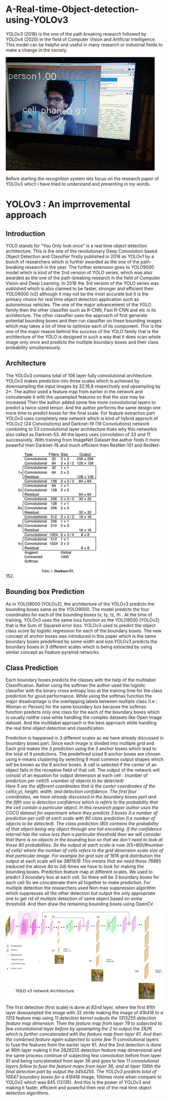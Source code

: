 # A-Real-time-Object-detection-using-YOLOv3
YOLOv3 (2018) is the one of the path breaking research followed by YOLOv4 (2020) in the field of Computer Vision and Artificial Intelligence. This model can be helpful and useful in many research or industrial fields to make a change in the society.

![alt text](https://raw.githubusercontent.com/BharatDadwaria/A-Real-time-Object-recongnition-using-YOLOv3/master/result.jpeg)

Before starting the recognition system lets focus on the research paper of YOLOv3 which i have tried to understand and presenting in my words.

# YOLOv3 : An imprrovemental approach

## Introduction 
YOLO stands for “You Only look once” is a real time object detection architecture. This is the one of the revolutionary Deep Convolution based Object Detection and Classifier firstly published in 2016 as YOLOv1 by a bunch of researchers which is further awarded as the one of the path-breaking research in the year. The further extension goes to YOLO9000 model which is kind of the 2nd version of YOLO series, which was also awarded as the one of the path-breaking research in the field of Computer Vision and Deep Learning. In 2018 the 3rd version of the YOLO series was published which is also claimed to be faster, stronger and efficient then YOLO9000 (v2) although it may not  be the most accurate but it is the primary choice for real time object detection application such as autonomous vehicles. The one of the major advancement of the YOLO family then the other classifier such as R-CNN, Fast R-CNN and etc is its architecture. The other classifier uses the approach of first generate potential bounding boxes and then run classifier on these bounding images which may takes a lot of time to optimize each of its component. This is the one of the major reason behind the success of the YOLO family that is the architecture of the YOLO is designed in such a way that it does scan whole image only once and predicts the multiple boundary boxes and their class probability simultaneously.



## Architecture 
The YOLOv3 contains total of 106 layer fully convolutional architecture. YOLOv3 makes prediction into three scales which is achieved by downsampling the input images by 32,16,8 respectively and upsampling by 2*. The author used a feature map from earlier in the network and concatenate it with the upsampled features so that the size may be increased Then the author added some few more convolutional layers to predict a twice sized tensor. And the author performs the same design one more time to predict boxes  for the final scale. For feature extraction part YOLOv3 uses completely new network which is kind of hybrid approch of YOLOv2 (24 Convolutions) and Darknet-19 (19 Convolutions) network combining to 53 convolutional layer architecture thats why this networkis also called as Darknet-53. All the layers uses convolution of 3*3 and 1*1 successively. With training from ImageNet Dataset the author finds it more powerful then Darknet-19 and much efficient then ResNet-101 and ResNet-152.
![alt text](https://raw.githubusercontent.com/BharatDadwaria/A-Real-time-Object-recongnition-using-YOLOv3/master/YOLOv3%20Architecture3.png)

## Bounding box Prediction
As in YOLO9000 (YOLOv2), the architecture of the YOLOv3  predicts the bounding boxes same as the YOLO9000. The model predicts the four coordinates for each of the bounding boxes tx, ty, tz, th . At the time of training, YOLOv3 uses the same loss function as the YOLO9000 (YOLOv2) that is the Sum of Squared error loss. YOLOv3 used to predict the object class score by logistic regression for each of the boundary boxes. The new concept of anchor boxes was introduced in this paper which is the same boundary boxes predefined by some width and size.YOLOv3 predicts the boundary boxes in 3 different scales which is being extracted by using similar concept as Feature pyramid networks. 

## Class Prediction 
Each boundary boxes predicts the classes with the help of the multilabel  Classification. Rather using the softmax the author used the logistic classifier with the binary cross entropy loss at the training time for the class prediction for good performance. While using the softmax function the major disadvantage is the overlapping labels between multiple class (I.e : Woman or Person) for the same boundary box because the softmax function predicts only one class for the each of the boundary boxes which is usually notthe case while handling the complex datasets like Open Image dataset. And the multilabel approach is the best approach while handling the real time object detection and classification. 

Prediction is happened in 3 different  scales as we have already discussed in boundary boxes part. Since each image is divided into multiple grid and Each grid makes the 3 prediction using the 3 anchor boxes which lead to the total of 9 predictions. The predefined sized 9 anchor boxes are chosen using k-means clustering by selecting 9 most common output shapes which will be known as the 9 anchor boxes. A cell is selected if the center of an object falls  in the receptive field of that cell. The output of the network will consist of an equation for output dimension at each cell : 
(number of prediction per cell)*(5 +number of objects to be detected)  
Here 5 are the different coordinates that is the center coordinates of the cell(x,y), height, width, and detection confidence. The first four coordinates, we have already discussed in the boundary boxes part and the fifth one is detection confidence which is refers to the probability that the cell contain a particular object. In this research paper author uses the COCO dataset for experiment where they predicts 3 boxes (I.e number of prediction per cell) at each scale with 80 class prediction (I.e number of objects to be detected). The class prediction (80) contains the probability of that object being any object through one hot encoding. If the confidence interval has the value less then a particular threshold then we will consider that there is no objects in the bounding box so that we don't need to look at those 80 probabilities. So the output at each scale is now 
3*(5+80)*(#number of cells)
where the number of cells refers to the grid dimension scale size of that particular image. For example for grid size of 16*16 grid distribution the output at each scale will be 3*85*16*16 This means that we need these 768*85 (reduced the above 4d to 2d) times we have to look for making the bounding boxes. Prediction feature map at different scales. We used to predict 3 boundary box at each cell. So there will be 3 boundary boxes for each cell So we concatenate them all together to make prediction. For multiple detection the researchers used Non-max suppression algorithm which suppresses all the other detection but output the only appropriate one to get rid of multiple detection of same object based on some threshold. And then draw the remaining bounding boxes using OpenCV.

![alt text](https://raw.githubusercontent.com/BharatDadwaria/A-Real-time-Object-recongnition-using-YOLOv3/master/YOLOv3%20Architecture2.png)

The first detection (first scale) is done at 82nd layer, where the first 81th layer dowsampled the image with 32 stride making the image of 416*416 to a 13*13 feature map using 1*1 detection kernel outputs the 13*13*255 detection feature map dimension. Then the feature map from layer 79 to subjected to few convolutional layer before by upsampling the 2* to output the 26*26 which is further concatenated with the feature map from layer 61. And then the combined feature again subjected to some few 1*1 convolutional layers to fuse the features from the earlier layer 61. And the 2nd detection is done at 96th layer making it the 26*26*255 detection feature map dimensional and the same process continue of subjecting few convolution before from layer 91 and being concatenated from layer 36 and goes to few 1*1 convolutional layers follow to fuse the feature maps from layer 36, and at layer 106th the final detection part by output the 54*54*255. The YOLOv3 predicts total of 10647 boundary boxes for a 416*416 image, 10times more when compare to YOLOv2 which was 845 (13*13*5). And this is the power of YOLOv3 and making it faster, efficient and powerful then rest of the real time object detection algorithms.



